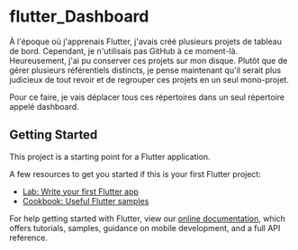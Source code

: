 # flutter_Dashboard

À l'époque où j'apprenais Flutter, j'avais créé plusieurs projets de tableau de bord. Cependant, je n'utilisais pas GitHub à ce moment-là. Heureusement, j'ai pu conserver ces projets sur mon disque. Plutôt que de gérer plusieurs référentiels distincts, je pense maintenant qu'il serait plus judicieux de tout revoir et de regrouper ces projets en un seul mono-projet.

Pour ce faire, je vais déplacer tous ces répertoires dans un seul répertoire appelé dashboard. 

## Getting Started

This project is a starting point for a Flutter application.

A few resources to get you started if this is your first Flutter project:

- [Lab: Write your first Flutter app](https://flutter.dev/docs/get-started/codelab)
- [Cookbook: Useful Flutter samples](https://flutter.dev/docs/cookbook)

For help getting started with Flutter, view our
[online documentation](https://flutter.dev/docs), which offers tutorials,
samples, guidance on mobile development, and a full API reference.
